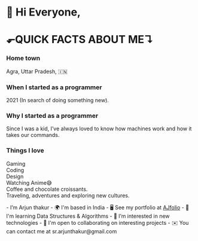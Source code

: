 <h1>👋 Hi Everyone,<h1>
  <h1>⬐QUICK FACTS ABOUT ME↴</h1>
    <h3>Home town</h3>
    <p>Agra, Uttar Pradesh, 🇮🇳</p>
    <h3>When I started as a programmer</h3>
    <p>2021 (In search of doing something new).</p>
    <h3>Why I started as a programmer</h3>
    <p>Since I was a kid, I’ve always loved to know how machines work and how it takes our commands.</p>
    <h3>Things I love</h3>
    <p>Gaming <br>
        Coding  <br>
        Design  <br>
        Watching Anime😅    <br>
        Coffee and chocolate croissants.    <br>
        Traveling, adventures and exploring new cultures.</p>
- I’m Arjun thakur
- 🌍 I'm based in India
- 🖥️ See my portfolio at <a href="face">AJfolio</a>
- 🧠 I'm learning Data Structures & Algorithms
- 👀 I’m interested in new technologies
- 🤝 I'm open to collaborating on interesting projects
- ✉️ You can contact me at sr.arjunthakur@gmail.com

  
